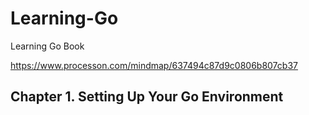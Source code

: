 # Learning-Go

Learning Go Book

https://www.processon.com/mindmap/637494c87d9c0806b807cb37


## Chapter 1. Setting Up Your Go Environment

